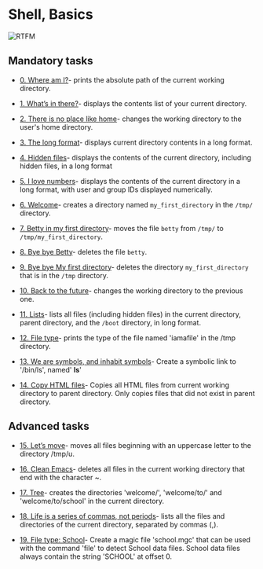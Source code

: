 # Shell, Basics

![RTFM](https://s3.amazonaws.com/intranet-projects-files/holbertonschool-sysadmin_devops/205/image.jpg)

## Mandatory tasks

* [0. Where am I?](./0-current_working_directory)- prints the absolute path of
 the current working directory.

* [1. What’s in there?](./1-listit)- displays the contents list of your current
 directory.

* [2. There is no place like home](./2-bring_me_home)- changes the working
 directory to the user's home directory.

* [3. The long format](./3-listfiles)- displays current directory contents in a
 long format.

* [4. Hidden files](./4-listmorefiles)- displays the contents of the current
 directory, including hidden files, in a long format

* [5. I love numbers](./5-listfilesdigitonly)- displays the contents of the
 current directory in a long format, with user and group IDs displayed numerically.

* [6. Welcome](./6-firstdirectory)- creates a directory named `my_first_directory`
 in the `/tmp/` directory.

* [7. Betty in my first directory](./7-movethatfile)- moves the file `betty` from
 `/tmp/` to `/tmp/my_first_directory`.

* [8. Bye bye Betty](./8-firstdelete)- deletes the file `betty`.

* [9. Bye bye My first directory](./9-firstdirdeletion)- deletes the directory
 `my_first_directory` that is in the `/tmp` directory.

* [10. Back to the future](./10-back)- changes the working directory to the
 previous one.

* [11. Lists](./11-lists)- lists all files (including hidden files) in the current
 directory, parent directory, and the `/boot` directory, in long format.

* [12. File type](./12-file_type)-  prints the type of the file named 'iamafile'
 in the /tmp directory.

* [13. We are symbols, and inhabit symbols](./13-symbolic_link)- Create a
 symbolic link to '/bin/ls', named' __ls__'

* [14. Copy HTML files](./14-copy_html)- Copies all HTML files from current
 working directory to parent directory. Only copies files that did not exist in
 parent directory.

## Advanced tasks

* [15. Let’s move](./100-lets_move)- moves all files beginning with an uppercase
 letter to the directory /tmp/u.

* [16. Clean Emacs](./101-clean_emacs)- deletes all files in the current working
 directory that end with the character ~.

* [17. Tree](./102-tree)- creates the directories 'welcome/', 'welcome/to/' and
 'welcome/to/school' in the current directory.

* [18. Life is a series of commas, not periods](./103-commas)- lists all the
files and directories of the current directory, separated by commas (,).

* [19. File type: School](school.mgc)- Create a magic file 'school.mgc' that can
 be used with the command 'file' to detect School data files. School data files
 always contain the string 'SCHOOL' at offset 0.
